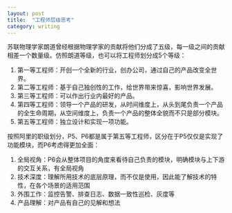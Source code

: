 ```yaml
---
layout: post
title:  "工程师层级思考"
category: writing
---
```


苏联物理学家朗道曾经根据物理学家的贡献将他们分成了五级，每一级之间的贡献相差一个数量级。仿照朗道等级，也可以将工程师划分成5个等级：
1. 第一等工程师：开创一个全新的行业，创办公司，通过自己的产品改变全世界。
2. 第二等工程师：基于自己独创性的工作，给世界带来惊喜，影响世界发展。
3. 第三等工程师：可以作出行业内最好的产品。
4. 第四等工程师：领导一个产品的研发，从时间维度上，从头到尾负责一个产品的全生命周期，从空间维度上，负责一个产品的整体全貌而不只是部分模块。
5. 第五等工程师：独立设计和实现一项功能。

按照阿里的职级划分，P5、P6都是属于第五等工程师，区分在于P5仅仅是实现了功能模块，而P6考虑得更加全面：
1. 全局视角：P6会从整体项目的角度来看待自己负责的模块，明确模块与上下游的交互关系，有全局视角
2. 技术深度：理解所用技术的底层原理，而不仅是使用，因此能了解技术的特性，在各个场景的适用范围
3. 外围工作：监控告警、排查日志、数据一致性巡检、灰度等
4. 产品理解：对产品有自己的见解和想法




